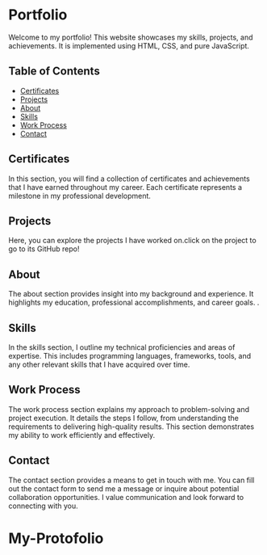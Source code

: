 # Portfolio

Welcome to my portfolio! This website showcases my skills, projects, and achievements. It is implemented using HTML, CSS, and pure JavaScript.

## Table of Contents

- [Certificates](#certificates)
- [Projects](#projects)
- [About](#about)
- [Skills](#skills)
- [Work Process](#work-process)
- [Contact](#contact)

## Certificates

In this section, you will find a collection of certificates and achievements that I have earned throughout my career. Each certificate represents a milestone in my professional development.

## Projects

Here, you can explore the projects I have worked on.click on the project to go to its GitHub repo!

## About

The about section provides insight into my background and experience. It highlights my education, professional accomplishments, and career goals. .

## Skills

In the skills section, I outline my technical proficiencies and areas of expertise. This includes programming languages, frameworks, tools, and any other relevant skills that I have acquired over time.

## Work Process

The work process section explains my approach to problem-solving and project execution. It details the steps I follow, from understanding the requirements to delivering high-quality results. This section demonstrates my ability to work efficiently and effectively.

## Contact

The contact section provides a means to get in touch with me. You can fill out the contact form to send me a message or inquire about potential collaboration opportunities. I value communication and look forward to connecting with you.

# My-Protofolio
